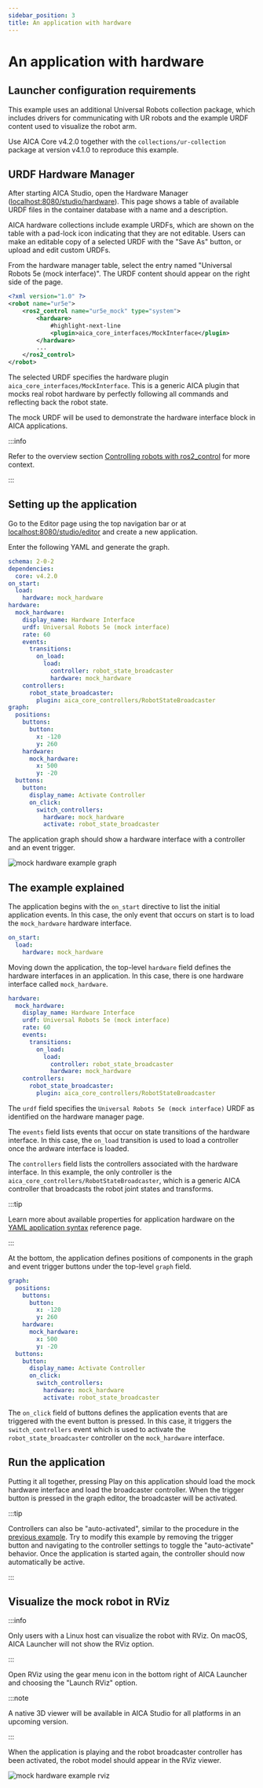 ```yaml
---
sidebar_position: 3
title: An application with hardware
---
```


# An application with hardware

## Launcher configuration requirements

This example uses an additional Universal Robots collection package, which includes drivers for communicating with
UR robots and the example URDF content used to visualize the robot arm.

Use AICA Core v4.2.0 together with the `collections/ur-collection` package at version v4.1.0 to reproduce this example.

## URDF Hardware Manager

After starting AICA Studio, open the Hardware Manager 
([localhost:8080/studio/hardware](http://localhost:8080/studio/hardware)). This page shows a table of available URDF
files in the container database with a name and a description.

AICA hardware collections include example URDFs, which are shown on the table with a pad-lock icon indicating that they
are not editable. Users can make an editable copy of a selected URDF with the "Save As" button, or upload and edit
custom URDFs.

From the hardware manager table, select the entry named "Universal Robots 5e (mock interface)". The URDF content should
appear on the right side of the page.

```xml title="Universal Robots 5e (mock interface)"
<?xml version="1.0" ?>
<robot name="ur5e">
    <ros2_control name="ur5e_mock" type="system">
        <hardware>
            #highlight-next-line
            <plugin>aica_core_interfaces/MockInterface</plugin>
        </hardware>
        ...
    </ros2_control>
</robot>
```

The selected URDF specifies the hardware plugin `aica_core_interfaces/MockInterface`. This is a generic AICA plugin that
mocks real robot hardware by perfectly following all commands and reflecting back the robot state.

The mock URDF will be used to demonstrate the hardware interface block in AICA applications.

:::info

Refer to the overview section [Controlling robots with ros2_control](../../concepts/ros-concepts/controlling-robots.md) for
more context.

:::

## Setting up the application

Go to the Editor page using the top navigation bar or at
[localhost:8080/studio/editor](http://localhost:8080/studio/editor) and create a new application.

Enter the following YAML and generate the graph.

```yaml
schema: 2-0-2
dependencies:
  core: v4.2.0
on_start:
  load:
    hardware: mock_hardware
hardware:
  mock_hardware:
    display_name: Hardware Interface
    urdf: Universal Robots 5e (mock interface)
    rate: 60
    events:
      transitions:
        on_load:
          load:
            controller: robot_state_broadcaster
            hardware: mock_hardware
    controllers:
      robot_state_broadcaster:
        plugin: aica_core_controllers/RobotStateBroadcaster
graph:
  positions:
    buttons:
      button:
        x: -120
        y: 260
    hardware:
      mock_hardware:
        x: 500
        y: -20
  buttons:
    button:
      display_name: Activate Controller
      on_click:
        switch_controllers:
          hardware: mock_hardware
          activate: robot_state_broadcaster
```

The application graph should show a hardware interface with a controller and an event trigger.

![mock hardware example graph](./assets/mock-hardware-example-graph.png)

## The example explained

The application begins with the `on_start` directive to list the initial application events. In this case, the only
event that occurs on start is to load the `mock_hardware` hardware interface.

```yaml
on_start:
  load:
    hardware: mock_hardware
```

Moving down the application, the top-level `hardware` field defines the hardware interfaces in an application. In this
case, there is one hardware interface called `mock_hardware`.

```yaml
hardware:
  mock_hardware:
    display_name: Hardware Interface
    urdf: Universal Robots 5e (mock interface)
    rate: 60
    events:
      transitions:
        on_load:
          load:
            controller: robot_state_broadcaster
            hardware: mock_hardware
    controllers:
      robot_state_broadcaster:
        plugin: aica_core_controllers/RobotStateBroadcaster
```

The `urdf` field specifies the `Universal Robots 5e (mock interface)` URDF as identified on the hardware manager page.

The `events` field lists events that occur on state transitions of the hardware interface. In this case, the `on_load`
transition is used to load a controller once the ardware interface is loaded.

The `controllers` field lists the controllers associated with the hardware interface. In this example, the only
controller is the `aica_core_controllers/RobotStateBroadcaster`, which is a generic AICA controller that broadcasts the
robot joint states and transforms.

:::tip

Learn more about available properties for application hardware on
the [YAML application syntax](../../reference/yaml-syntax.md) reference page.

:::

At the bottom, the application defines positions of components in the graph and event trigger buttons under the
top-level `graph` field.

```yaml
graph:
  positions:
    buttons:
      button:
        x: -120
        y: 260
    hardware:
      mock_hardware:
        x: 500
        y: -20
  buttons:
    button:
      display_name: Activate Controller
      on_click:
        switch_controllers:
          hardware: mock_hardware
          activate: robot_state_broadcaster
```

The `on_click` field of buttons defines the application events that are triggered with the event button is pressed. In
this case, it triggers the `switch_controllers` event which is used to activate the `robot_state_broadcaster` controller
on the `mock_hardware` interface.

## Run the application

Putting it all together, pressing Play on this application should load the mock hardware interface and load the
broadcaster controller. When the trigger button is pressed in the graph editor, the broadcaster will be activated.

:::tip

Controllers can also be "auto-activated", similar to the procedure in the
[previous example](./editor-example.md#auto-lifecycle-events). Try to modify this example by removing the trigger
button and navigating to the controller settings to toggle the "auto-activate" behavior. Once the application is started
again, the controller should now automatically be active.

:::

## Visualize the mock robot in RViz

:::info

Only users with a Linux host can visualize the robot with RViz. On macOS, AICA Launcher will not show the RViz option.

:::

Open RViz using the gear menu icon in the bottom right of AICA Launcher and choosing the "Launch RViz" option.

:::note

A native 3D viewer will be available in AICA Studio for all platforms in an upcoming version.

:::

When the application is playing and the robot broadcaster controller has been activated, the robot model should appear
in the RViz viewer.

![mock hardware example rviz](./assets/mock-hardware-example-rviz.png)

<!-- TODO
The next example will add another controller to the mock hardware to move the robot based on a component output.
-->
